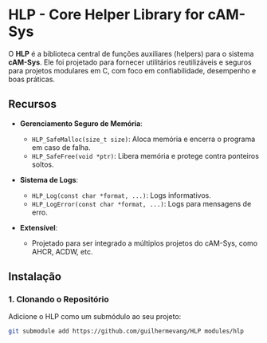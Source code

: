 # HLP - Core Helper Library for cAM-Sys

O **HLP** é a biblioteca central de funções auxiliares (helpers) para o sistema **cAM-Sys**. Ele foi projetado para fornecer utilitários reutilizáveis e seguros para projetos modulares em C, com foco em confiabilidade, desempenho e boas práticas.

## **Recursos**
- **Gerenciamento Seguro de Memória**:
  - `HLP_SafeMalloc(size_t size)`: Aloca memória e encerra o programa em caso de falha.
  - `HLP_SafeFree(void *ptr)`: Libera memória e protege contra ponteiros soltos.
  
- **Sistema de Logs**:
  - `HLP_Log(const char *format, ...)`: Logs informativos.
  - `HLP_LogError(const char *format, ...)`: Logs para mensagens de erro.

- **Extensível**:
  - Projetado para ser integrado a múltiplos projetos do cAM-Sys, como AHCR, ACDW, etc.

## **Instalação**

### **1. Clonando o Repositório**
Adicione o HLP como um submódulo ao seu projeto:
```bash
git submodule add https://github.com/guilhermevang/HLP modules/hlp
